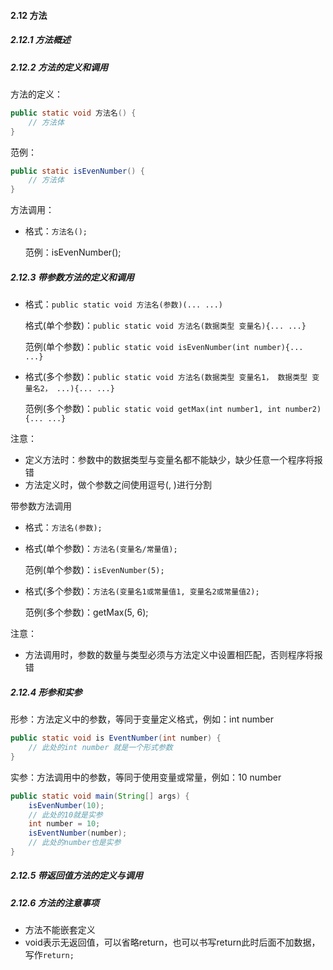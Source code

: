 #### 2.12 方法

##### 2.12.1 方法概述

##### 2.12.2 方法的定义和调用

方法的定义：

```java
public static void 方法名() {
    // 方法体
}
```

范例：

```java
public static isEvenNumber() {
    // 方法体
}
```

方法调用：

- 格式：`方法名();`

  范例：isEvenNumber();

##### 2.12.3 带参数方法的定义和调用

- 格式：`public static void 方法名(参数)(... ...)`

  格式(单个参数)：`public static void 方法名(数据类型 变量名){... ...}`

  范例(单个参数)：`public static void isEvenNumber(int number){... ...}`

- 格式(多个参数)：`public static void 方法名(数据类型 变量名1， 数据类型 变量名2， ...){... ...}`

  范例(多个参数)：`public static void getMax(int number1, int number2){... ...}`

注意：

- 定义方法时：参数中的数据类型与变量名都不能缺少，缺少任意一个程序将报错
- 方法定义时，做个参数之间使用逗号(, )进行分割

带参数方法调用

- 格式：`方法名(参数);`

- 格式(单个参数)：`方法名(变量名/常量值);`

  范例(单个参数)：`isEvenNumber(5);`

- 格式(多个参数)：`方法名(变量名1或常量值1, 变量名2或常量值2);`

  范例(多个参数)：getMax(5, 6);

注意：

- 方法调用时，参数的数量与类型必须与方法定义中设置相匹配，否则程序将报错

##### 2.12.4 形参和实参

形参：方法定义中的参数，等同于变量定义格式，例如：int number

```java
public static void is EventNumber(int number) {
    // 此处的int number 就是一个形式参数
}
```

实参：方法调用中的参数，等同于使用变量或常量，例如：10	number

```java
public static void main(String[] args) {
    isEvenNumber(10);
    // 此处的10就是实参
    int number = 10;
    isEventNumber(number);
    // 此处的number也是实参
}
```

##### 2.12.5 带返回值方法的定义与调用

##### 2.12.6 方法的注意事项

- 方法不能嵌套定义
- void表示无返回值，可以省略return，也可以书写return此时后面不加数据，写作`return;`

